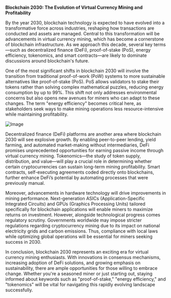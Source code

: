 **Blockchain 2030: The Evolution of Virtual Currency Mining and Profitability**

By the year 2030, blockchain technology is expected to have evolved into a transformative force across industries, reshaping how transactions are conducted and assets are managed. Central to this transformation will be advancements in virtual currency mining, which has become a cornerstone of blockchain infrastructure. As we approach this decade, several key terms—such as decentralized finance (DeFi), proof-of-stake (PoS), energy efficiency, tokenomics, and smart contracts—are likely to dominate discussions around blockchain's future.

One of the most significant shifts in blockchain 2030 will involve the transition from traditional proof-of-work (PoW) systems to more sustainable alternatives like proof-of-stake (PoS). PoS allows validators to stake their tokens rather than solving complex mathematical puzzles, reducing energy consumption by up to 99%. This shift not only addresses environmental concerns but also opens new avenues for miners who can adapt to these changes. The term "energy efficiency" becomes critical here, as stakeholders seek ways to make mining operations less resource-intensive while maintaining profitability.

![Image](https://github.com/user-attachments/assets/31692037-0104-4703-abd1-696b6a7dd41b)

Decentralized finance (DeFi) platforms are another area where blockchain 2030 will see explosive growth. By enabling peer-to-peer lending, yield farming, and automated market-making without intermediaries, DeFi promises unprecedented opportunities for earning passive income through virtual currency mining. Tokenomics—the study of token supply, distribution, and value—will play a crucial role in determining whether certain cryptocurrencies can sustain long-term mining profitability. Smart contracts, self-executing agreements coded directly onto blockchains, further enhance DeFi’s potential by automating processes that were previously manual.

Moreover, advancements in hardware technology will drive improvements in mining performance. Next-generation ASICs (Application-Specific Integrated Circuits) and GPUs (Graphics Processing Units) tailored specifically for blockchain applications will enable miners to maximize returns on investment. However, alongside technological progress comes regulatory scrutiny. Governments worldwide may impose stricter regulations regarding cryptocurrency mining due to its impact on national electricity grids and carbon emissions. Thus, compliance with local laws while optimizing global operations will be essential for miners seeking success in 2030.

In conclusion, blockchain 2030 represents an exciting era for virtual currency mining enthusiasts. With innovations in consensus mechanisms, increasing adoption of DeFi solutions, and growing emphasis on sustainability, there are ample opportunities for those willing to embrace change. Whether you're a seasoned miner or just starting out, staying informed about keywords such as "proof-of-stake," "energy efficiency," and "tokenomics" will be vital for navigating this rapidly evolving landscape successfully.